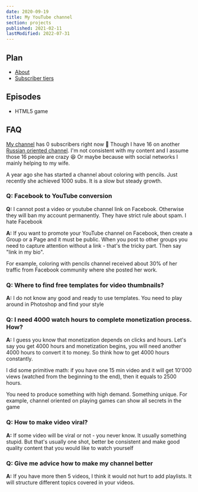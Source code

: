 ```yaml
---
date: 2020-09-19
title: My YouTube channel
section: projects
published: 2021-02-11
lastModified: 2022-07-31
---
```


## Plan

- [About](/youtube/about)
- [Subscriber tiers](/youtube/subscribers)


## Episodes

- HTML5 game


## FAQ

[My channel](https://www.youtube.com/channel/UC7JDwFPt-Wu_rMB4-g-ePug) has 0 subscribers right now 🤠 Though I have 16 on another [Russian oriented channel](https://www.youtube.com/user/stakanmartini). I'm not consistent with my content and I assume those 16 people are crazy 😆 Or maybe because with social networks I mainly helping to my wife.

A year ago she has started a channel about coloring with pencils. Just recently she achieved 1000 subs. It is a slow but steady growth.

### Q: Facebook to YouTube conversion

**Q:** I cannot post a video or youtube channel link on Facebook. Otherwise they will ban my account permanently. They have strict rule about spam. I hate Facebook

**A:** If you want to promote your YouTube channel on Facebook, then create a Group or a Page and it must be public. When you post to other groups you need to capture attention without a link - that's the tricky part. Then say "link in my bio".

For example, coloring with pencils channel received about 30% of her traffic from Facebook community where she posted her work.

### Q: Where to find free templates for video thumbnails?

**A:** I do not know any good and ready to use templates. You need to play around in Photoshop and find your style

### Q: I need 4000 watch hours to complete monetization process. How?

**A:** I guess you know that monetization depends on clicks and hours. Let's say you get 4000 hours and monetization begins, you will need another 4000 hours to convert it to money. So think how to get 4000 hours constantly.

I did some primitive math: if you have one 15 min video and it will get 10'000 views (watched from the beginning to the end), then it equals to 2500 hours.

You need to produce something with high demand. Something unique. For example, channel oriented on playing games can show all secrets in the game

### Q: How to make video viral?

**A:** If some video will be viral or not - you never know. It usually something stupid. But that's usually one shot, better be consistent and make good quality content that you would like to watch yourself

### Q: Give me advice how to make my channel better

**A:** If you have more then 5 videos, I think it would not hurt to add playlists. It will structure different topics covered in your videos.